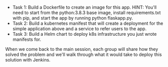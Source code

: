 * Task 1:  Build a Dockerfile to create an image for this app.  HINT:  You'll need to start from the python:3.8.3 base image, install requirements.txt with pip, and start the app by running python flaskapp.py. 
* Task 2:  Build a kubernetes manifest that will create a deployment for the simple application above and a service to refer users to the app. 
* Task 3:  Build a Helm chart to deploy k8s infrastructure you just wrote manifests for.

When we come back to the main session, each group will share how they solved the problem and we'll walk through what it would take to deploy this solution with Jenkins.

